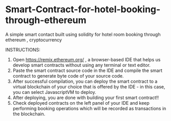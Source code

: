 # Smart-Contract-for-hotel-booking-through-ethereum
A simple smart contact built using solidity for hotel room booking through ethereum , cryptocurrency

INSTRUCTIONS:

1. Open https://remix.ethereum.org/ , a browser-based IDE that helps us develop smart contracts without using any terminal or text editor.
2. Paste the smart contract source code in the IDE and compile the smart contract to generate byte code of your source code.
3. After successful compilation, you can deploy the smart contract to a virtual blockchain of your choice that is offered by the IDE - in this case, you can select JavascriptVM to deploy.
4. After deploying, you are done with building your first smart contract!!
5. Check deployed contracts on the left panel of your IDE and keep performing booking operations which will be recorded as transactions in the blockchain.

